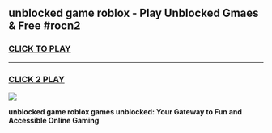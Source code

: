 
## unblocked game roblox - Play Unblocked Gmaes & Free #rocn2
<h3>
<a href="https://news.freeplayer.one?title=unblocked_game_roblox&ref=24F">CLICK TO PLAY</a></h3>
<hr>

<h3>
<a href="https://news.freeplayer.one?title=unblocked_game_roblox&ref=24F">CLICK 2 PLAY</a>
  
</h3>

<a href="https://news.freeplayer.one?title=unblocked_game_roblox&ref=24F/"><img src="https://clearcache.store/games.png"></a>


**unblocked game roblox games unblocked: Your Gateway to Fun and Accessible Online Gaming**

